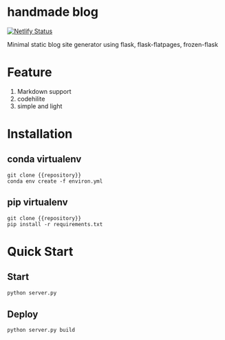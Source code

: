 <h1>handmade blog</h1>   

[![Netlify Status](https://api.netlify.com/api/v1/badges/dc33138f-d8f5-466d-a1c5-603da21f5212/deploy-status)](https://app.netlify.com/sites/handmades/deploys)

Minimal static blog site generator using flask, flask-flatpages, frozen-flask  


<h1>Feature</h1>  

1. Markdown support  
2. codehilite  
3. simple and light  

<h1>Installation</h1>  

<h2>conda virtualenv</h2>  

```conda
git clone {{repository}}  
conda env create -f environ.yml
```  

<h2>pip virtualenv</h2>  

```conda
git clone {{repository}}  
pip install -r requirements.txt
```

<h1>Quick Start</h1>

<h2>Start</h2>  

```python
python server.py
```

<h2>Deploy</h2>  

```python 
python server.py build
```
